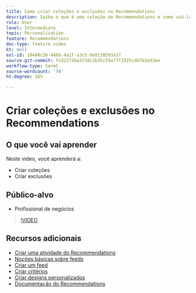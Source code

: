 ```yaml
---
title: Como criar coleções e exclusões no Recommendations
description: Saiba o que é uma coleção do Recommendations e como usá-la. Saiba o que é uma exclusão do Recommendations e como usá-la.
role: User
level: Intermediate
topic: Personalization
feature: Recommendations
doc-type: feature video
kt: null
exl-id: 10448c36-44b8-4a2f-a3c5-9e0130593a17
source-git-commit: fcd2273ba373dc2b3bc59a77f1925cdb7b2ed3ee
workflow-type: tm+mt
source-wordcount: '74'
ht-degree: 16%

---
```


# Criar coleções e exclusões no Recommendations

## O que você vai aprender

Neste vídeo, você aprenderá a:

* Criar coleções
* Criar exclusões

## Público-alvo

* Profissional de negócios

>[!VIDEO](https://video.tv.adobe.com/v/27689?quality=12)

## Recursos adicionais

* [Criar uma atividade do Recommendations](create-a-recommendations-activity.md)
* [Noções básicas sobre feeds](understanding-feeds.md)
* [Criar um feed](create-a-feed.md)
* [Criar critérios](create-criteria.md)
* [Criar designs personalizados](create-custom-designs.md)
* [Documentação do Recommendations](https://experienceleague.adobe.com/docs/target/using/recommendations/recommendations.html?lang=en)
